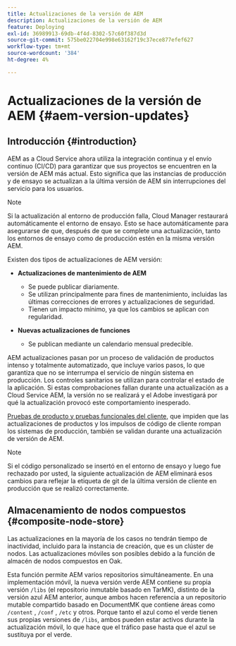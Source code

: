 ```yaml
---
title: Actualizaciones de la versión de AEM
description: Actualizaciones de la versión de AEM
feature: Deploying
exl-id: 36989913-69db-4f4d-8302-57c60f387d3d
source-git-commit: 575be022704e998e63162f19c37ece877efef627
workflow-type: tm+mt
source-wordcount: '384'
ht-degree: 4%

---
```



# Actualizaciones de la versión de AEM {#aem-version-updates}

## Introducción {#introduction}

AEM as a Cloud Service ahora utiliza la integración continua y el envío continuo (CI/CD) para garantizar que sus proyectos se encuentren en la versión de AEM más actual. Esto significa que las instancias de producción y de ensayo se actualizan a la última versión de AEM sin interrupciones del servicio para los usuarios.

>[!NOTE]
>
>Si la actualización al entorno de producción falla, Cloud Manager restaurará automáticamente el entorno de ensayo. Esto se hace automáticamente para asegurarse de que, después de que se complete una actualización, tanto los entornos de ensayo como de producción estén en la misma versión AEM.

Existen dos tipos de actualizaciones de AEM versión:

* **Actualizaciones de mantenimiento de AEM**

   * Se puede publicar diariamente.
   * Se utilizan principalmente para fines de mantenimiento, incluidas las últimas correcciones de errores y actualizaciones de seguridad.
   * Tienen un impacto mínimo, ya que los cambios se aplican con regularidad.

* **Nuevas actualizaciones de funciones**

   * Se publican mediante un calendario mensual predecible.

AEM actualizaciones pasan por un proceso de validación de productos intenso y totalmente automatizado, que incluye varios pasos, lo que garantiza que no se interrumpa el servicio de ningún sistema en producción. Los controles sanitarios se utilizan para controlar el estado de la aplicación. Si estas comprobaciones fallan durante una actualización as a Cloud Service AEM, la versión no se realizará y el Adobe investigará por qué la actualización provocó este comportamiento inesperado.

[Pruebas de producto y pruebas funcionales del cliente,](/help/implementing/cloud-manager/overview-test-results.md#functional-testing) que impiden que las actualizaciones de productos y los impulsos de código de cliente rompan los sistemas de producción, también se validan durante una actualización de versión de AEM.

>[!NOTE]
>
>Si el código personalizado se insertó en el entorno de ensayo y luego fue rechazado por usted, la siguiente actualización de AEM eliminará esos cambios para reflejar la etiqueta de git de la última versión de cliente en producción que se realizó correctamente.

## Almacenamiento de nodos compuestos {#composite-node-store}

Las actualizaciones en la mayoría de los casos no tendrán tiempo de inactividad, incluido para la instancia de creación, que es un clúster de nodos. Las actualizaciones móviles son posibles debido a la función de almacén de nodos compuestos en Oak.

Esta función permite AEM varios repositorios simultáneamente. En una implementación móvil, la nueva versión verde AEM contiene su propia versión `/libs` (el repositorio inmutable basado en TarMK), distinto de la versión azul AEM anterior, aunque ambos hacen referencia a un repositorio mutable compartido basado en DocumentMK que contiene áreas como `/content` , `/conf` , `/etc` y otros. Porque tanto el azul como el verde tienen sus propias versiones de `/libs`, ambos pueden estar activos durante la actualización móvil, lo que hace que el tráfico pase hasta que el azul se sustituya por el verde.
